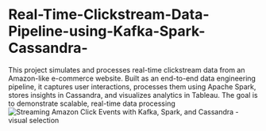 # Real-Time-Clickstream-Data-Pipeline-using-Kafka-Spark-Cassandra-
This project simulates and processes real-time clickstream data from an Amazon-like e-commerce website. Built as an end-to-end data engineering pipeline, it captures user interactions, processes them using Apache Spark, stores insights in Cassandra, and visualizes analytics in Tableau. The goal is to demonstrate scalable, real-time data processing 
![Streaming Amazon Click Events with Kafka, Spark, and Cassandra - visual selection](https://github.com/user-attachments/assets/18569f8e-4465-4578-93b8-be5b8ff691ab)
